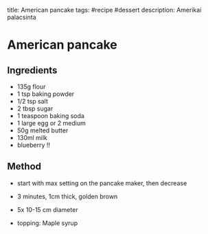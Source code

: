 title: American pancake
tags: #recipe #dessert
description: Amerikai palacsinta

American pancake
================

Ingredients
-----------

-   135g flour
-   1 tsp baking powder
-   1/2 tsp salt
-   2 tbsp sugar
-   1 teaspoon baking soda
-   1 large egg or 2 medium
-   50g melted butter
-   130ml milk
-   blueberry !!

Method
------

- start with max setting on the pancake maker, then decrease
- 3 minutes, 1cm thick, golden brown
- 5x 10-15 cm diameter
- topping: Maple syrup

  [American Pancake]: #american-pancake
  [Ingredients]: #ingredients
  [Method]: #method
